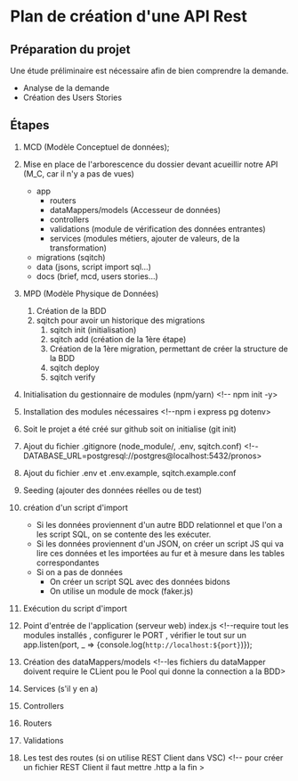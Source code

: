 # Plan de création d'une API Rest

## Préparation du projet

Une étude préliminaire est nécessaire afin de bien comprendre la demande.

- Analyse de la demande
- Création des Users Stories

## Étapes
 <!-- étape obligé pour foreign key ,cardinalité etc.... (mocodo ou whimsical) -->
1. MCD (Modèle Conceptuel de données);
   

2. Mise en place de l'arborescence du dossier devant acueillir notre API (M_C, car il n'y a pas de vues)
    - app
      - routers
      - dataMappers/models (Accesseur de données)
      - controllers
      - validations (module de vérification des données entrantes)
      - services (modules métiers, ajouter de valeurs, de la transformation)
    - migrations (sqitch)
    - data (jsons, script import sql…)
    - docs (brief, mcd, users stories…)
3. MPD (Modèle Physique de Données)
   1. Création de la BDD
   <!-- les outils sont configurés pour créer rapidement les databases, mettre createdb nom dans le terminal -->
  
   2. sqitch pour avoir un historique des migrations  
        1. sqitch init (initialisation) <!-- sqitch init nom --engine pg --target db:pg:nomdelabase --top-dir ./migrations -->
        2. sqitch add (création de la 1ère étape) <!--sqitch add initialization -n "Création de la base nom"-->
        3. Création de la 1ère migration, permettant de créer la structure de la BDD 
        4. sqitch deploy 
        5. sqitch verify
4. Initialisation du gestionnaire de modules (npm/yarn)   <!-- npm init -y>
5. Installation des modules nécessaires  <!--npm i express pg dotenv>
6. Soit le projet a été créé sur github soit on initialise (git init)
7. Ajout du fichier .gitignore (node_module/, .env, sqitch.conf) <!--DATABASE_URL=postgresql://postgres@localhost:5432/pronos>
8. Ajout du fichier .env et .env.example, sqitch.example.conf
9.  Seeding (ajouter des données réelles ou de test) 
   1. création d'un script d'import 
      - Si les données proviennent d'un autre BDD relationnel et que l'on a les script SQL, on se contente des les exécuter.
      - Si les données proviennent d'un JSON, on créer un script JS qui va lire ces données et les importées au fur et à mesure dans les tables correspondantes
      - Si on a pas de données
        - On créer un script SQL avec des données bidons
        - On utilise un module de mock (faker.js)
   2. Exécution du script d'import
10. Point d'entrée de l'application (serveur web) index.js <!--require tout les modules installés , configurer le PORT , vérifier le tout sur un app.listen(port, _ => {console.log(`http://localhost:${port}`)});


11. Création des dataMappers/models <!--les fichiers du dataMapper doivent require le CLient pou le Pool qui donne la connection a la BDD>
12. Services (s'il y en a)
13. Controllers
14. Routers
15. Validations
16. Les test des routes (si on utilise REST Client dans VSC) <!-- pour créer un fichier REST Client il faut mettre .http a la fin >
